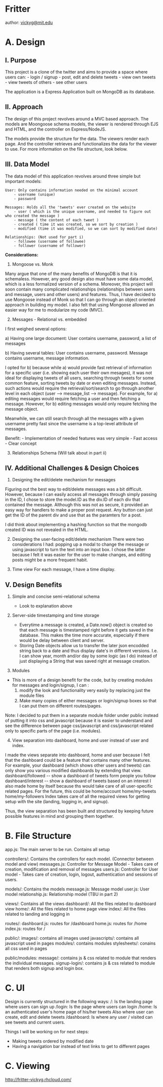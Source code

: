 Fritter
=====
author: vickyg@mit.edu

A. Design
=============

I. Purpose
----------

This project is a clone of the twitter and aims to provide a space where users can:
	- login / signup
	- post, edit and delete tweets
	- view own tweets
	- view tweets of others
	- see other users

The application is a Express Application built on MongoDB as its database. 



II. Approach
------------

The design of this project revolves around a MVC based approach. The models are Moongoose schema models, the viewer is rendered through EJS and HTML, and the controller on Express/NodeJS.

The models provide the structure for the data.
The viewers render each page.
And the controller retrieves and functionalizes the data for the viewer to use. 
For more information on the file structure, look below.


III. Data Model
---------------


The data model of this application revolves around three simple but important models:

	User: Only contains information needed on the minimal account
		- username (unique)
		- password

	Messages: Holds all the 'tweets' ever created on the website
		- user ( which is the unique username, and needed to figure out who created the message )
		- message ( the content of each tweet )
		- created ( time it was created, so we sort by creation )
		- modified (time it was modified, so we can sort by modified date)

	Relationships: (Not used for part i)
		- followee (username of followee)
		- follower (username of follower)


<b>Considerations:</b>

1) Mongoose vs. Monk

Many argue that one of the many benefits of MongoDB is that it is schemaless. However, any good design also must have some data model, which is a less formalized version of a schema. Moreover, this project will soon contain many complicated relationships (relationships between users and message, users and other users) and features. Thus, I have decided to use Mongoose instead of Monk so that I can go through an object oriented approach in building my model. I also felt that using Mongoose allowed an easier way for me to modularize my code (MVC).

2) Messages - Relational vs. embedded 

I first weighed several options:
	
a) Having one large document: User contains username, password, a list of messages
	
b) Having several tables: User contains username, password. Message contains username, message information.

I opted for b) because while a) would provide fast retrieval of information for a specific user (i.e. showing each user their own mesages), it was not ideal for displaying tweets of all users, searching through tweets for some common feature, sorting tweets by date or even editing messages. Instead, such actions would require the retrieval/sort/search to go through another level in each object (user --> message_list --> message). For example, for a) editing messages would require fetching a user and then fetching a message. However, for b) editing messages would only require fetching the message object.

Meanwhile, we can still search through all the messages with a given username pretty fast since the username is a top-level attribute of messages.

Benefit: 
	- Implementation of needed features was very simple
	- Fast access
	- Clear concept


3) Relationships Schema (Will talk about in part ii)



IV. Additional Challenges & Design Choices
------------------------------------------

1) Designing the edit/delete mechanism for messages

Figuring out the best way to edit/delete messages was a bit difficult. However, because I can easily access all messages through simply passing in the ID, I chose to store the model.ID as the div.ID of each div that contained the message. Although this was not as secure, it provided an easy way for handlers to make a proper post request. Any button can just get the ID of the parent div and use that as the paramters for a post.

I did think about implementing a hashing function so that the mongodb created ID was not revealed in the HTML.


2) Designing the user-facing edit/delete mechanism
There were two considerations I had: popping up a modal to change the message or using javascript to turn the text into an input box. I chose the latter because I felt it was easier for the user to make changes, and editing posts might be a more frequent habit.


4) Time view
For each message, I have a time display. 


V. Design Benefits
------------------
1) Simple and concise semi-relational schema 
	- Look to explanation above

2) Server-side timestamping and time storage
	- Everytime a message is created, a Date.now() object is created so that each message is timestamped right before it gets saved in the database. This makes the time more accurate, especially if there would be delay between client and server.
	- Storing Date objects allow us to transfer the later json encodded string back to a date and thus display date's in different versions. I.e. I can show year, month and/or day by some logic (as I do) instead of just displaying a String that was saved right at message creation.

3) Modules
	
- This is more of a design benefit for the code, but by creating modules for messages and login/signup, I can :
	1) modify the look and functionality very easily by replacing just the module files
	2) Make many copies of either messages or login/signup boxes so that I can put them on different routes/pages.

Note: I decided to put them in a separate module folder under public instead of putting it into css and javascript because it is easier to understand and see the difference between page css/javascript and css/javascript related only to specific parts of the page (i.e. modules).

4) View separation into dashboard, home and user instead of user and index.

I made the views separate into dashboard, home and user because I felt that the dashboard could be a feature that contains many other features. For example, your dashboard (which shows other users and tweets) can only show you various modified dashboards by extending that view.
	dashboard/followed -- show a dashboard of tweets form people you follow
	dashboard/interest -- show a dashboard of tweets based on an interest
I also made home by itself because ths would take care of all user-specific related pages. For the future, this could be
	home/account
	home/my-tweets
	home/my-followers
Index takes care of all the required views for getting setup with the site (landing, logging in, and signup).

Thus, the view separation has been built and structured by keeping future possible features in mind and grouping them together.


B. File Structure
=================

app.js: The main server to be run. Contains all setup

controllers/: Contains the controllers for each model.
			  (Connector between model and view)
	messages.js: Controller for Message Model
		- Takes care of creation, modification and removal of messages
	users.js: Controller for User model
		- Takes care of creation, login, logout, authentication and sessions of users.

models/: Contains the models 
	message.js: Message model
	user.js: User model
	relationship.js: Relationship model (TBU in part 2)

views/: Contains all the views
	dashboard/: All the files related to dashboard view
	home/: All the files related to home page view
	index/: All the files related to landing and logging in

routes/:
	dashboard.js: routes for /dashboard
	home.js: routes for /home
	index.js: routes for /

public/:
	images/: contains all images used
	javascripts/: contains all javascript used in pages
	modules/: contains modules
	stylesheets/: conains all css used in pages

public/modules:
	message/: contains js & css related to module that renders
		the individual messages.
	signup-login/: contains js & css related to module that renders
		both signup and login box.

C. UI
==========
Design is currently structured in the following ways:
/: Is the landing page where users can sign up
/login: Is the page where users can login
/home: Is an authenticated user's home page of his/her tweets
	   Also where user can create, edit and delete tweets
/dashboard: Is where any user / visited can see tweets and
	current users.

Things I will be working on for next steps:
- Making tweets ordered by modified date
- Having a navigation bar instead of text links to get to different pages


C. Viewing
=============
http://fritter-vickyg.rhcloud.com/